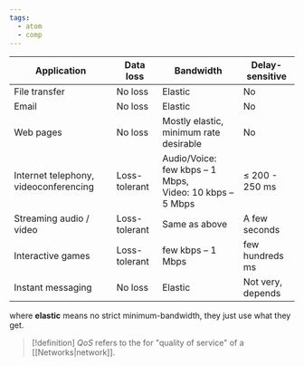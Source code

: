 ```yaml
---
tags:
  - atom
  - comp
---
```

| Application                           | Data loss     | Bandwidth                                                   | Delay-sensitive    |
| ------------------------------------- | ------------- | ----------------------------------------------------------- | ------------------ |
| File transfer                         | No loss       | Elastic                                                     | No                 |
| Email                                 | No loss       | Elastic                                                     | No                 |
| Web pages                             | No loss       | Mostly elastic, minimum rate desirable                      | No                 |
| Internet telephony, videoconferencing | Loss-tolerant | Audio/Voice: few kbps – 1 Mbps,<br/>Video: 10 kbps – 5 Mbps | $\le$ 200 - 250 ms |
| Streaming audio / video               | Loss-tolerant | Same as above                                               | A few seconds      |
| Interactive games                     | Loss-tolerant | few kbps – 1 Mbps                                           | few hundreds ms    |
| Instant messaging                     | No loss       | Elastic                                                     | Not very, depends  |
where **elastic** means no strict minimum-bandwidth, they just use what they get.

> [!definition] *QoS* refers to the for "quality of service" of a [[Networks|network]].